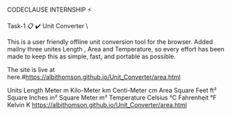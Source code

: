
CODECLAUSE INTERNSHIP ⚡️

Task-1 📋
✔️ Unit Converter \

This is a user friendly offline unit conversion tool for the browser. Added mailny three unites Length , Area and Temperature, so every effort has been made to keep this as simple, fast, and portable as possible.

The site is live at here.#https://albithomson.github.io/Unit_Converter/area.html

Units
Length
Meter m
Kilo-Meter km
Centi-Meter cm
Area
Square Feet ft²
Square Inches in²
Square Meter m²
Temperature
Celsius °C
Fahrenheit °F
Kelvin K
https://albithomson.github.io/Unit_Converter/area.html
